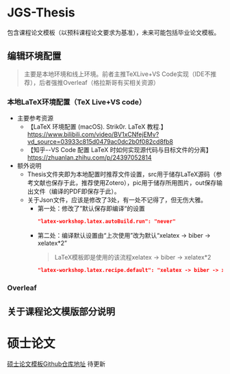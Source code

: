 # JGS-Thesis
包含课程论文模板（以预科课程论文要求为基准），未来可能包括毕业论文模板。
## 编辑环境配置
> 主要是本地环境和线上环境。前者主推TeXLive+VS Code实现（IDE不推荐），后者强推Overleaf（格拉斯哥有买相关资源）

### 本地LaTeX环境配置（TeX Live+VS code）
- 主要参考资源
  - 【LaTeX 环境配置 (macOS). Strik0r. LaTeX 教程.】https://www.bilibili.com/video/BV1xCNfejEMv?vd_source=03933c815d0479ac0dc2b0f082cd8fb8
  - 【知乎--VS Code 配置 LaTeX 时如何实现源代码与目标文件的分离】https://zhuanlan.zhihu.com/p/24397052814
- 额外说明
  - Thesis文件夹即为本地配置时推荐文件设置，src用于储存LaTeX源码（参考文献也保存于此，推荐使用Zotero），pic用于储存所用图片，out保存输出文件（编译的PDF即保存于此）。
  - 关于Json文件，应该是修改了3处，有一处不记得了，但无伤大雅。
    - 第一处：修改了”默认保存即编译“的设置
      ```Json
      "latex-workshop.latex.autoBuild.run": "never"
      ```
    - 第二处：编译默认设置由“上次使用”改为默认“xelatex -> biber -> xelatex*2”
      > LaTeX模板即是使用的该流程xelatex -> biber -> xelatex*2
      ```Json
      "latex-workshop.latex.recipe.default": "xelatex -> biber -> xelatex*2"
      ```

### Overleaf

## 关于课程论文模版部分说明

# 硕士论文
[硕士论文模板Github仓库地址](https://github.com/NewFuture/NKThesis)
待更新
